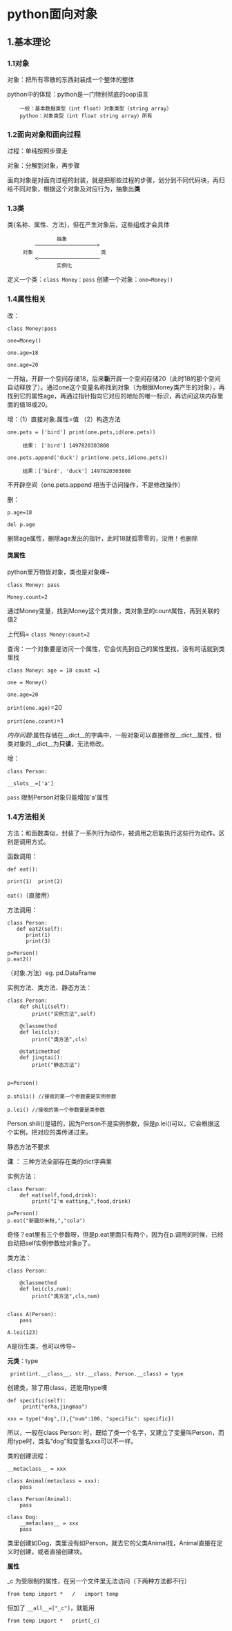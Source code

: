 # python面向对象

## 1.基本理论
### 1.1对象
对象：把所有零散的东西封装成一个整体的整体

python中的体现：python是一门特别彻底的oop语言
        
        一般：基本数据类型（int float）对象类型（string array）
        python：对象类型（int float string array）所有

### 1.2面向对象和面向过程
过程：单纯按照步骤走

对象：分解到对象，再步骤

面向对象是对面向过程的封装，就是把那些过程的步骤，划分到不同代码块，再归给不同对象，根据这个对象及对应行为，抽象出**类**

### 1.3类
类{名称、属性、方法}，但在产生对象后，这些组成才会具体

                    抽象
             ————————————————————> 
         对象                      类
             <————————————————————
                    实例化

定义一个类：``class Money：pass``
创建一个对象：``one=Money()``

### 1.4属性相关

改：

 ``class Money:pass``

 ``one=Money()``

``one.age=18``

``one.age=20``

一开始，开辟一个空间存储18，后来**新**开辟一个空间存储20（此时18的那个空间自动释放了）。通过one这个变量名称找到对象（为根据Money类产生的对象），再找到它的属性age，再通过指针指向它对应的地址的唯一标识，再访问这块内存里面的值18或20。

增：（1）直接对象.属性=值 （2）构造方法

``one.pets = ['bird']
print(one.pets,id(one.pets))``
          
         结果： ['bird'] 1497820303808
``one.pets.append('duck')
print(one.pets,id(one.pets))``
        
         结果：['bird', 'duck'] 1497820303808
不开辟空间（one.pets.append 相当于访问操作，不是修改操作）

删：

``p.age=18``

``del p.age``

删除age属性，删除age发出的指针，此时18就孤零零的，没用！也删除

#### 类属性

python里万物皆对象，类也是对象噢~

``class Money:
    pass``

``Money.count=2``

通过Money变量，找到Money这个类对象，类对象里的count属性，再到关联的值2

上代码= ``class Money:count=2``

查询：一个对象要是访问一个属性，它会优先到自己的属性里找，没有的话就到类里找

``class Money:
    age = 18
    count =1``

``one = Money()``

``one.age=20``

``print(one.age)``=20

``print(one.count)``=1

*内存问题*:属性存储在__dict__的字典中，一般对象可以直接修改__dict__属性，但类对象的__dict__为**只读**，无法修改。

增：

``class Person:``

``__slots__=['a']``
 
 ``pass``
 限制Person对象只能增加'a'属性

 ### 1.4方法相关

 方法：和函数类似，封装了一系列行为动作，被调用之后能执行这些行为动作。区别是调用方式。

 函数调用：
 
 ``def eat():``

``print(1)  print(2)``
    
``eat()``（直接用）


方法调用：

    class Person:
       def eat2(self):
          print(1)
          print(3)
        
    p=Person()
    p.eat2()
（对象.方法）eg.  pd.DataFrame

实例方法、类方法、静态方法：

    class Person:
        def shili(self):
            print("实例方法",self)
            
        @classmethod    
        def lei(cls):
            print("类方法",cls)
        
        @staticmethod
        def jingtai():
            print("静态方法")


    p=Person()

    p.shili() //接收的第一个参数要是实例参数

    p.lei() //接收的第一个参数要是类参数

Person.shili()是错的，因为Person不是实例参数，但是p.lei()可以，它会根据这个实例，把对应的类传递过来。

静态方法不要求

**注** ： 三种方法全部存在类的dict字典里

实例方法：
    
    class Person:
        def eat(self,food,drink):
            print("I'm eatting,",food,drink)
        
    p=Person()
    p.eat("新疆炒米粉,","cola") 

奇怪？eat里有三个参数呀，但是p.eat里面只有两个，因为在p.调用的时候，已经自动把self实例参数给对象p了。

类方法：

    class Person:

        @classmethod    
        def lei(cls,num):
            print("类方法",cls,num)
    

    class A(Person):
        pass

    A.lei(123)
A是衍生类，也可以传导~

**元类**：type
    
     print(int.__class__, str.__class, Person.__class) = type

创建类，除了用class，还能用type噢

    def specific(self):
         print("erha,jingmao")

    xxx = type("dog",(),{"num":100, "specific": specific})

所以，一般在class Person: 时，既给了类一个名字，又建立了变量叫Person，而用type时，类名“dog”和变量名xxx可以不一样。

类的创建流程：

    __metaclass__ = xxx

    class Animal(metaclass = xxx):
        pass

    class Person(Animal):
        pass

    class Dog:
        __metaclass__ = xxx
        pass

类里创建如Dog，类里没有如Person，就去它的父类Animal找，Animal直接在定义时创建，或者直接创建块。

**属性**

_c 为受限制的属性，在另一个文件里无法访问（下两种方法都不行）
  
    from temp import *   /   import temp

但加了 ``__all__=["_c"]``，就能用

    from temp import *   print(_c)  
